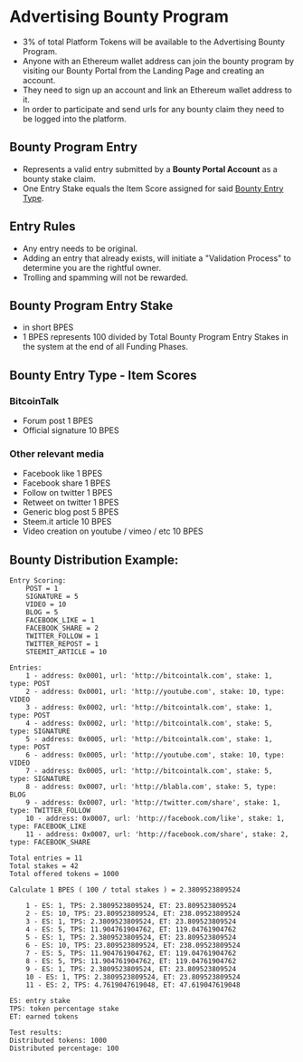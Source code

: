 # Advertising Bounty Program
- 3% of total Platform Tokens will be available to the Advertising Bounty Program.
- Anyone with an Ethereum wallet address can join the bounty program by visiting our Bounty Portal from the Landing Page and creating an account.
- They need to sign up an account and link an Ethereum wallet address to it.
- In order to participate and send urls for any bounty claim they need to be logged into the platform.

## Bounty Program Entry
- Represents a valid entry submitted by a **Bounty Portal Account** as a bounty stake claim.
- One Entry Stake equals the Item Score assigned for said [Bounty Entry Type](#).

## Entry Rules
- Any entry needs to be original.
- Adding an entry that already exists, will initiate a "Validation Process" to determine you are the rightful owner.
- Trolling and spamming will not be rewarded.

## Bounty Program Entry Stake 
- in short BPES
- 1 BPES represents 100 divided by Total Bounty Program Entry Stakes in the system at the end of all Funding Phases.

## Bounty Entry Type - Item Scores
### BitcoinTalk
- Forum post 1 BPES
- Official signature 10 BPES
### Other relevant media
- Facebook like 1 BPES
- Facebook share 1 BPES
- Follow on twitter 1 BPES
- Retweet on twitter 1 BPES
- Generic blog post 5 BPES
- Steem.it article 10 BPES
- Video creation on youtube / vimeo / etc 10 BPES

## Bounty Distribution Example:

    Entry Scoring:
        POST = 1
        SIGNATURE = 5
        VIDEO = 10
        BLOG = 5
        FACEBOOK_LIKE = 1
        FACEBOOK_SHARE = 2
        TWITTER_FOLLOW = 1
        TWITTER_REPOST = 1
        STEEMIT_ARTICLE = 10

    Entries:
        1 - address: 0x0001, url: 'http://bitcointalk.com', stake: 1, type: POST
        2 - address: 0x0001, url: 'http://youtube.com', stake: 10, type: VIDEO
        3 - address: 0x0002, url: 'http://bitcointalk.com', stake: 1, type: POST
        4 - address: 0x0002, url: 'http://bitcointalk.com', stake: 5, type: SIGNATURE
        5 - address: 0x0005, url: 'http://bitcointalk.com', stake: 1, type: POST
        6 - address: 0x0005, url: 'http://youtube.com', stake: 10, type: VIDEO
        7 - address: 0x0005, url: 'http://bitcointalk.com', stake: 5, type: SIGNATURE
        8 - address: 0x0007, url: 'http://blabla.com', stake: 5, type: BLOG
        9 - address: 0x0007, url: 'http://twitter.com/share', stake: 1, type: TWITTER_FOLLOW
        10 - address: 0x0007, url: 'http://facebook.com/like', stake: 1, type: FACEBOOK_LIKE
        11 - address: 0x0007, url: 'http://facebook.com/share', stake: 2, type: FACEBOOK_SHARE

    Total entries = 11
    Total stakes = 42
    Total offered tokens = 1000

    Calculate 1 BPES ( 100 / total stakes ) = 2.3809523809524

        1 - ES: 1, TPS: 2.3809523809524, ET: 23.809523809524
        2 - ES: 10, TPS: 23.809523809524, ET: 238.09523809524
        3 - ES: 1, TPS: 2.3809523809524, ET: 23.809523809524
        4 - ES: 5, TPS: 11.904761904762, ET: 119.04761904762
        5 - ES: 1, TPS: 2.3809523809524, ET: 23.809523809524
        6 - ES: 10, TPS: 23.809523809524, ET: 238.09523809524
        7 - ES: 5, TPS: 11.904761904762, ET: 119.04761904762
        8 - ES: 5, TPS: 11.904761904762, ET: 119.04761904762
        9 - ES: 1, TPS: 2.3809523809524, ET: 23.809523809524
        10 - ES: 1, TPS: 2.3809523809524, ET: 23.809523809524
        11 - ES: 2, TPS: 4.7619047619048, ET: 47.619047619048

    ES: entry stake
    TPS: token percentage stake
    ET: earned tokens

    Test results:
    Distributed tokens: 1000
    Distributed percentage: 100


